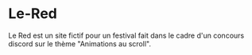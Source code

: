 # Le-Red
Le Red est un site fictif pour un festival fait dans le cadre d'un concours discord sur le thème "Animations au scroll".

